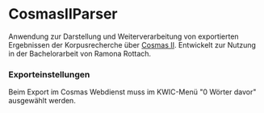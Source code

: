 # CosmasIIParser
Anwendung zur Darstellung und Weiterverarbeitung von exportierten Ergebnissen der Korpusrecherche über <a href="https://cosmas2.ids-mannheim.de/cosmas2-web/">Cosmas II</a>.
Entwickelt zur Nutzung in der Bachelorarbeit von Ramona Rottach.
<h3>Exporteinstellungen</h3>
Beim Export im Cosmas Webdienst muss im KWIC-Menü "0 Wörter davor" ausgewählt werden.
